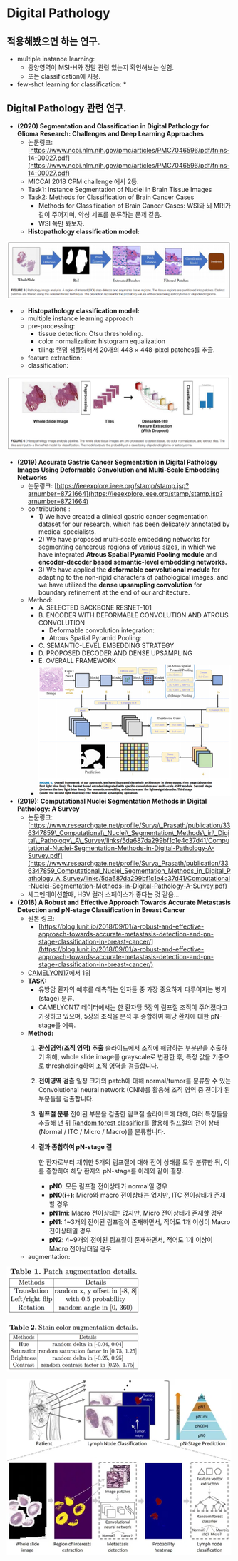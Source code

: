# Digital Pathology

## 적용해봤으면 하는 연구.

* multiple instance learning: 
  * 종양영역이 MSI-H와 정말 관련 있는지 확인해보는 실험.
  * 또는 classification에 사용.
* few-shot learning for classification:
  * 

## Digital Pathology 관련 연구.

* **\(2020\) Segmentation and Classification in Digital Pathology for Glioma Research: Challenges and Deep Learning Approaches**
  * 논문링크: [https://www.ncbi.nlm.nih.gov/pmc/articles/PMC7046596/pdf/fnins-14-00027.pdf](https://www.ncbi.nlm.nih.gov/pmc/articles/PMC7046596/pdf/fnins-14-00027.pdf)
  * MICCAI 2018 CPM challenge 에서 2등.
  * Task1: Instance Segmentation of Nuclei in Brain Tissue Images
  * Task2: Methods for Classification of Brain Cancer Cases
    * Methods for Classification of Brain Cancer Cases: WSI와 뇌 MRI가 같이 주어지며, 악성 세포를 분류하는 문제 같음.
    * WSI 쪽만 봐보자.
  * **Histopathology classification model:**

![Analysis pipeline for whole slide tissue images](../.gitbook/assets/image%20%2873%29.png)

*  * **Histopathology classification model:**
    * multiple instance learning approach
    * pre-processing:
      * tissue detection: Otsu thresholding.
      * color normalization: histogram equalization
      * tiling: 랜덤 샘플링해서 20개의 448 × 448-pixel patches를 추출.
    * feature extraction:
    * classification: 

![](../.gitbook/assets/image%20%28169%29.png)



* **\(2019\) Accurate Gastric Cancer Segmentation in Digital Pathology Images Using Deformable Convolution and Multi-Scale Embedding Networks**
  * 논문링크:  [https://ieeexplore.ieee.org/stamp/stamp.jsp?arnumber=8721664](https://ieeexplore.ieee.org/stamp/stamp.jsp?arnumber=8721664)
  * contributions : 
    * 1\) We have created a clinical gastric cancer segmentation dataset for our research, which has been delicately annotated by medical specialists.
    *  2\) We have proposed multi-scale embedding networks for segmenting cancerous regions of various sizes, in which we have integrated **Atrous Spatial Pyramid Pooling module** and **encoder-decoder based semantic-level embedding networks.**
    *  3\) We have applied the **deformable convolutional module** for adapting to the non-rigid characters of pathological images, and we have utilized the **dense upsampling convolution** for boundary refinement at the end of our architecture.
  * Method: 
    * A. SELECTED BACKBONE RESNET-101
    * B. ENCODER WITH DEFORMABLE CONVOLUTION AND ATROUS CONVOLUTION
      * Deformable convolution integration:
      * Atrous Spatial Pyramid Pooling:
    * C. SEMANTIC-LEVEL EMBEDDING STRATEGY
    * D. PROPOSED DECODER AND DENSE UPSAMPLING
    * E. OVERALL FRAMEWORK
    * ![](../.gitbook/assets/image%20%2819%29.png)
* **\(2019\): Computational Nuclei Segmentation Methods in Digital Pathology: A Survey**
  * 논문링크: [https://www.researchgate.net/profile/Surya\_Prasath/publication/336347859\_Computational\_Nuclei\_Segmentation\_Methods\_in\_Digital\_Pathology\_A\_Survey/links/5da687da299bf1c1e4c37d41/Computational-Nuclei-Segmentation-Methods-in-Digital-Pathology-A-Survey.pdf](https://www.researchgate.net/profile/Surya_Prasath/publication/336347859_Computational_Nuclei_Segmentation_Methods_in_Digital_Pathology_A_Survey/links/5da687da299bf1c1e4c37d41/Computational-Nuclei-Segmentation-Methods-in-Digital-Pathology-A-Survey.pdf)
  * 세그멘테이션할때, HSV 컬러 스페이스가 좋다는 것 같음...
* **\(2018\) A Robust and Effective Approach Towards Accurate Metastasis Detection and pN-stage Classification in Breast Cancer** 
  * 원본 링크: 
    * [https://blog.lunit.io/2018/09/01/a-robust-and-effective-approach-towards-accurate-metastasis-detection-and-pn-stage-classification-in-breast-cancer/](https://blog.lunit.io/2018/09/01/a-robust-and-effective-approach-towards-accurate-metastasis-detection-and-pn-stage-classification-in-breast-cancer/)
  *  [CAMELYON17](https://camelyon17.grand-challenge.org/)에서 1위
  * **TASK:** 
    * 유방암 환자의 예후를 예측하는 인자들 중 가장 중요하게 다루어지는 병기\(stage\) 분류.
    * CAMELYON17 데이터에서는 한 환자당 5장의 림프절 조직이 주어졌다고 가정하고 있으며, 5장의 조직을 분석 후 종합하여 해당 환자에 대한 pN-stage를 예측.
  * **Method:** 
    1. **관심영역\(조직 영역\) 추출** 슬라이드에서 조직에 해당하는 부분만을 추출하기 위해, whole slide image를 grayscale로 변환한 후, 특정 값을 기준으로 thresholding하여 조직 영역을 검출합니다.
    2. **전이영역 검출** 일정 크기의 patch에 대해 normal/tumor를 분류할 수 있는 Convolutional neural network \(CNN\)를 활용해 조직 영역 중 전이가 된 부분들을 검출합니다.
    3. **림프절 분류** 전이된 부분을 검출한 림프절 슬라이드에 대해, 여러 특징들을 추출해 낸 뒤 [Random forest classifier](https://en.wikipedia.org/wiki/Random_forest)를 활용해 림프절의 전이 상태 \(Normal / ITC / Micro / Macro\)를 분류합니다.
    4. **결과 종합하여 pN-stage 결**

       한 환자로부터 채취한 5개의 림프절에 대해 전이 상태를 모두 분류한 뒤, 이를 종합하여 해당 환자의 pN-stage를 아래와 같이 결정.

       * **pN0**: 모든 림프절 전이상태가 normal일 경우
       * **pN0\(i+\)**: Micro와 macro 전이상태는 없지만, ITC 전이상태가 존재할 경우
       * **pN1mi**: Macro 전이상태는 없지만, Micro 전이상태가 존재할 경우
       * **pN1**: 1~3개의 전이된 림프절이 존재하면서, 적어도 1개 이상이 Macro 전이상태일 경우
       * **pN2**: 4~9개의 전이된 림프절이 존재하면서, 적어도 1개 이상이 Macro 전이상태일 경우
  * augmentation:

![](../.gitbook/assets/image%20%2818%29.png)

![](../.gitbook/assets/image%20%28114%29.png)

![](../.gitbook/assets/image%20%28148%29.png)







